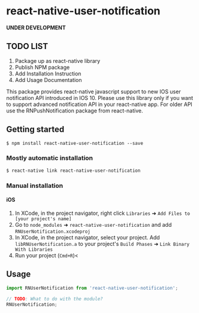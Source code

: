 
# react-native-user-notification
**UNDER DEVELOPMENT**

## TODO LIST
1. Package up as react-native library
2. Publish NPM package
3. Add Installation Instruction
4. Add Usage Documentation

This package provides react-native javascript support to new IOS user notification API introduced in IOS 10.
Please use this library only if you want to support advanced notification API in your react-native app. For older API use the RNPushNotification package from react-native.

## Getting started

`$ npm install react-native-user-notification --save`

### Mostly automatic installation

`$ react-native link react-native-user-notification`

### Manual installation


#### iOS

1. In XCode, in the project navigator, right click `Libraries` ➜ `Add Files to [your project's name]`
2. Go to `node_modules` ➜ `react-native-user-notification` and add `RNUserNotification.xcodeproj`
3. In XCode, in the project navigator, select your project. Add `libRNUserNotification.a` to your project's `Build Phases` ➜ `Link Binary With Libraries`
4. Run your project (`Cmd+R`)<


## Usage
```javascript
import RNUserNotification from 'react-native-user-notification';

// TODO: What to do with the module?
RNUserNotification;
```
  
